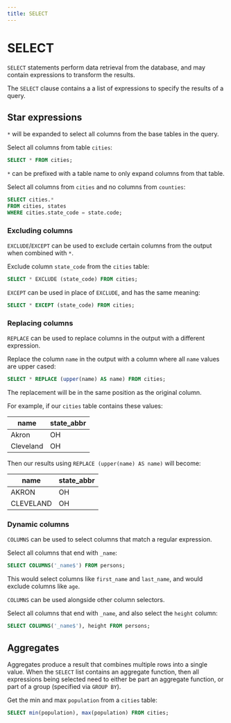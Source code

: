 ```yaml
---
title: SELECT
---
```


# SELECT

`SELECT` statements perform data retrieval from the database, and may contain
expressions to transform the results.

The `SELECT` clause contains a a list of expressions to specify the results of a
query.

## Star expressions

`*` will be expanded to select all columns from the base tables in the query.

Select all columns from table `cities`:

```sql
SELECT * FROM cities;
```

`*` can be prefixed with a table name to only expand columns from that table.

Select all columns from `cities` and no columns from `counties`:

```sql
SELECT cities.*
FROM cities, states
WHERE cities.state_code = state.code;
```

### Excluding columns

`EXCLUDE`/`EXCEPT` can be used to exclude certain columns from the output when
combined with `*`.

Exclude column `state_code` from the `cities` table:

```sql
SELECT * EXCLUDE (state_code) FROM cities;
```

`EXCEPT` can be used in place of `EXCLUDE`, and has the same meaning:

```sql
SELECT * EXCEPT (state_code) FROM cities;
```

### Replacing columns

`REPLACE` can be used to replace columns in the output with a different
expression.

Replace the column `name` in the output with a column where all `name` values
are upper cased:

```sql
SELECT * REPLACE (upper(name) AS name) FROM cities;
```

The replacement will be in the same position as the original column.

For example, if our `cities` table contains these values:

| name      | state_abbr |
|-----------|------------|
| Akron     | OH         |
| Cleveland | OH         |

Then our results using `REPLACE (upper(name) AS name)` will become:

| name      | state_abbr |
|-----------|------------|
| AKRON     | OH         |
| CLEVELAND | OH         |

### Dynamic columns

`COLUMNS` can be used to select columns that match a regular expression.

Select all columns that end with `_name`:

```sql
SELECT COLUMNS('_name$') FROM persons;
```

This would select columns like `first_name` and `last_name`, and would exclude
columns like `age`.

`COLUMNS` can be used alongside other column selectors.

Select all columns that end with `_name`, and also select the `height` column:

```sql
SELECT COLUMNS('_name$'), height FROM persons;
```

## Aggregates

Aggregates produce a result that combines multiple rows into a single value.
When the `SELECT` list contains an aggregate function, then all expressions
being selected need to either be part an aggregate function, or part of a group
(specified via `GROUP BY`).

Get the min and max `population` from a `cities` table:

```sql
SELECT min(population), max(population) FROM cities;
```

